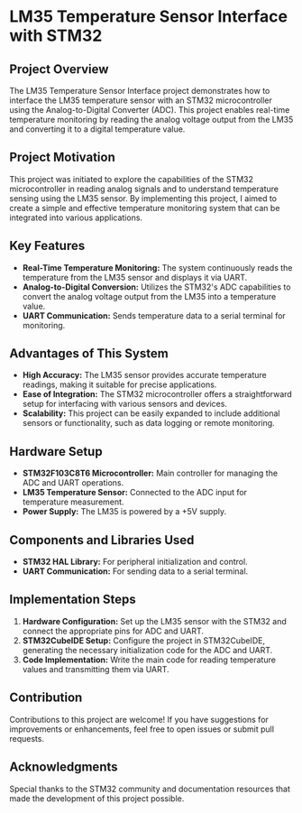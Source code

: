 # LM35 Temperature Sensor Interface with STM32

## Project Overview
The LM35 Temperature Sensor Interface project demonstrates how to interface the LM35 temperature sensor with an STM32 microcontroller using the Analog-to-Digital Converter (ADC). This project enables real-time temperature monitoring by reading the analog voltage output from the LM35 and converting it to a digital temperature value.

## Project Motivation
This project was initiated to explore the capabilities of the STM32 microcontroller in reading analog signals and to understand temperature sensing using the LM35 sensor. By implementing this project, I aimed to create a simple and effective temperature monitoring system that can be integrated into various applications.

## Key Features
- **Real-Time Temperature Monitoring:** The system continuously reads the temperature from the LM35 sensor and displays it via UART.
- **Analog-to-Digital Conversion:** Utilizes the STM32's ADC capabilities to convert the analog voltage output from the LM35 into a temperature value.
- **UART Communication:** Sends temperature data to a serial terminal for monitoring.

## Advantages of This System
- **High Accuracy:** The LM35 sensor provides accurate temperature readings, making it suitable for precise applications.
- **Ease of Integration:** The STM32 microcontroller offers a straightforward setup for interfacing with various sensors and devices.
- **Scalability:** This project can be easily expanded to include additional sensors or functionality, such as data logging or remote monitoring.

## Hardware Setup
- **STM32F103C8T6 Microcontroller:** Main controller for managing the ADC and UART operations.
- **LM35 Temperature Sensor:** Connected to the ADC input for temperature measurement.
- **Power Supply:** The LM35 is powered by a +5V supply.

## Components and Libraries Used
- **STM32 HAL Library:** For peripheral initialization and control.
- **UART Communication:** For sending data to a serial terminal.

## Implementation Steps
1. **Hardware Configuration:** Set up the LM35 sensor with the STM32 and connect the appropriate pins for ADC and UART.
2. **STM32CubeIDE Setup:** Configure the project in STM32CubeIDE, generating the necessary initialization code for the ADC and UART.
3. **Code Implementation:** Write the main code for reading temperature values and transmitting them via UART.

## Contribution
Contributions to this project are welcome! If you have suggestions for improvements or enhancements, feel free to open issues or submit pull requests.

## Acknowledgments
Special thanks to the STM32 community and documentation resources that made the development of this project possible.
